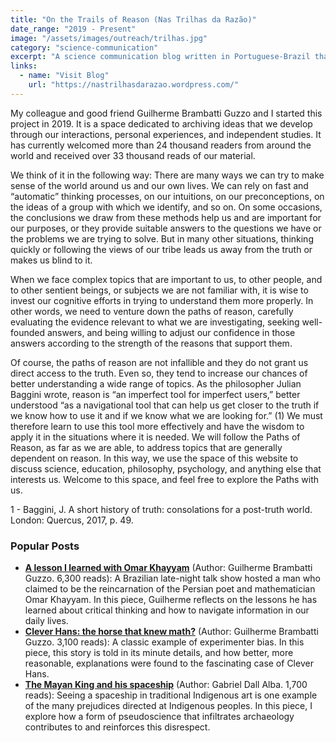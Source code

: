 ```yaml
---
title: "On the Trails of Reason (Nas Trilhas da Razão)"
date_range: "2019 - Present"
image: "/assets/images/outreach/trilhas.jpg"
category: "science-communication"
excerpt: "A science communication blog written in Portuguese-Brazil that explores topics in evolutionary biology, scientific thinking, and current science issues."
links:
  - name: "Visit Blog"
    url: "https://nastrilhasdarazao.wordpress.com/"
---
```


My colleague and good friend Guilherme Brambatti Guzzo and I started this project in 2019. It is a space dedicated to archiving ideas that we develop through our interactions, personal experiences, and independent studies. It has currently welcomed more than 24 thousand readers from around the world and received over 33 thousand reads of our material.

We think of it in the following way: There are many ways we can try to make sense of the world around us and our own lives. We can rely on fast and “automatic” thinking processes, on our intuitions, on our preconceptions, on the ideas of a group with which we identify, and so on. On some occasions, the conclusions we draw from these methods help us and are important for our purposes, or they provide suitable answers to the questions we have or the problems we are trying to solve. But in many other situations, thinking quickly or following the views of our tribe leads us away from the truth or makes us blind to it.

When we face complex topics that are important to us, to other people, and to other sentient beings, or subjects we are not familiar with, it is wise to invest our cognitive efforts in trying to understand them more properly. In other words, we need to venture down the paths of reason, carefully evaluating the evidence relevant to what we are investigating, seeking well-founded answers, and being willing to adjust our confidence in those answers according to the strength of the reasons that support them.

Of course, the paths of reason are not infallible and they do not grant us direct access to the truth. Even so, they tend to increase our chances of better understanding a wide range of topics. As the philosopher Julian Baggini wrote, reason is “an imperfect tool for imperfect users,” better understood “as a navigational tool that can help us get closer to the truth if we know how to use it and if we know what we are looking for.” (1) We must therefore learn to use this tool more effectively and have the wisdom to apply it in the situations where it is needed. We will follow the Paths of Reason, as far as we are able, to address topics that are generally dependent on reason. In this way, we use the space of this website to discuss science, education, philosophy, psychology, and anything else that interests us. Welcome to this space, and feel free to explore the Paths with us.

1 - Baggini, J. A short history of truth: consolations for a post-truth world. London: Quercus, 2017, p. 49.

### Popular Posts

- [**A lesson I learned with Omar Khayyam**](https://nastrilhasdarazao.wordpress.com/2020/07/06/uma-licao-que-aprendi-com-omar-khayam/) (Author: Guilherme Brambatti Guzzo. 6,300 reads): A Brazilian late-night talk show hosted a man who claimed to be the reincarnation of the Persian poet and mathematician Omar Khayyam. In this piece, Guilherme reflects on the lessons he has learned about critical thinking and how to navigate information in our daily lives.
- [**Clever Hans: the horse that knew math?**](https://nastrilhasdarazao.wordpress.com/2019/04/15/hans-o-esperto-o-cavalo-que-sabia-contar/) (Author: Guilherme Brambatti Guzzo. 3,100 reads): A classic example of experimenter bias. In this piece, this story is told in its minute details, and how better, more reasonable, explanations were found to the fascinating case of Clever Hans.
- [**The Mayan King and his spaceship**](https://nastrilhasdarazao.wordpress.com/2019/07/01/o-rei-maia-e-sua-nave-espacial/) (Author: Gabriel Dall Alba. 1,700 reads): Seeing a spaceship in traditional Indigenous art is one example of the many prejudices directed at Indigenous peoples. In this piece, I explore how a form of pseudoscience that infiltrates archaeology contributes to and reinforces this disrespect.